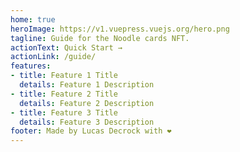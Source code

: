 ```yaml
---
home: true
heroImage: https://v1.vuepress.vuejs.org/hero.png
tagline: Guide for the Noodle cards NFT.
actionText: Quick Start →
actionLink: /guide/
features:
- title: Feature 1 Title
  details: Feature 1 Description
- title: Feature 2 Title
  details: Feature 2 Description
- title: Feature 3 Title
  details: Feature 3 Description
footer: Made by Lucas Decrock with ❤️
---
```

